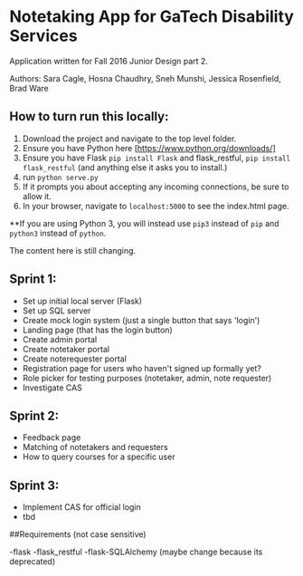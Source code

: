 # Notetaking App for GaTech Disability Services

Application written for Fall 2016 Junior Design part 2.

Authors: Sara Cagle, Hosna Chaudhry, Sneh Munshi, Jessica Rosenfield, Brad Ware

## How to turn run this locally:

1. Download the project and navigate to the top level folder.
2. Ensure you have Python here [https://www.python.org/downloads/]
3. Ensure you have Flask `pip install Flask` and flask_restful, `pip install flask_restful` (and anything else it asks you to install.)
4. run `python serve.py`
5. If it prompts you about accepting any incoming connections, be sure to allow it.
6. In your browser, navigate to `localhost:5000` to see the index.html page.

**If you are using Python 3, you will instead use `pip3` instead of `pip` and `python3` instead of `python`.

The content here is still changing.

## Sprint 1:

- Set up initial local server (Flask)
- Set up SQL server
- Create mock login system (just a single button that says 'login')
- Landing page (that has the login button)
- Create admin portal
- Create notetaker portal
- Create noterequester portal
- Registration page for users who haven't signed up formally yet?
- Role picker for testing purposes (notetaker, admin, note requester)
- Investigate CAS



## Sprint 2:

- Feedback page
- Matching of notetakers and requesters
- How to query courses for a specific user


## Sprint 3:

- Implement CAS for official login
- tbd

##Requirements (not case sensitive)

-flask
-flask_restful
-flask-SQLAlchemy (maybe change because its deprecated)

